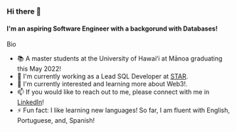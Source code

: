 ### Hi there 👋

#### I'm an aspiring Software Engineer with a backgorund with Databases!

Bio
- 📚 A master students at the University of Hawaiʻi at Mānoa graduating this May 2022!
- 🔭 I'm currently working as a Lead SQL Developer at [STAR](https://www.star.hawaii.edu/studentinterface/).
- 🌱 I'm currently interested and learning more about Web3!.
- 📫 If you would like to reach out to me, please connect with me in [LinkedIn](https://www.linkedin.com/in/frendylio/)!
- ⚡️ Fun fact: I like learning new languages! So far, I am fluent with English, Portuguese, and, Spanish!
